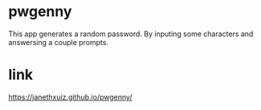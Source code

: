 # pwgenny

This app generates a random password. By inputing some characters and answersing a couple prompts.

# link 
https://janethxuiz.github.io/pwgenny/